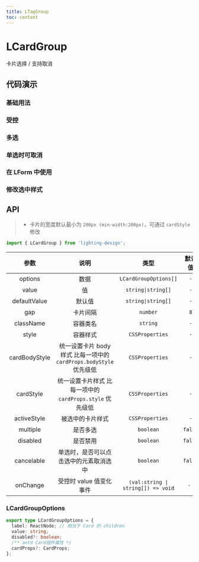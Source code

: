 ```yaml
---
title: LTagGroup
toc: content
---
```


# LCardGroup

卡片选择 / 支持取消

## 代码演示

### 基础用法

<code src='./demos/Demo1.tsx'></code>

### 受控

<code src='./demos/Demo3.tsx'></code>

### 多选

<code src='./demos/Demo2.tsx'></code>

### 单选时可取消

<code src='./demos/Demo5.tsx'></code>

### 在 LForm 中使用

<code src='./demos/Demo4.tsx'></code>

### 修改选中样式

<code src='./demos/Demo6.tsx'></code>

## API

> - 卡片的宽度默认最小为 `200px (min-width:200px)`，可通过 `cardStyle`修改

```ts
import { LCardGroup } from 'lighting-design';
```

|     参数      |                                说明                                |                类型                | 默认值  |
| :-----------: | :----------------------------------------------------------------: | :--------------------------------: | :-----: |
|    options    |                                数据                                |       `LCardGroupOptions[]`        |   `-`   |
|     value     |                                 值                                 |         `string\|string[]`         |   `-`   |
| defaultValue  |                               默认值                               |         `string\|string[]`         |   `-`   |
|      gap      |                              卡片间隔                              |              `number`              |   `8`   |
|   className   |                              容器类名                              |              `string`              |   `-`   |
|     style     |                              容器样式                              |          `CSSProperties`           |   `-`   |
| cardBodyStyle | 统一设置卡片 body 样式 比每一项中的 `cardProps.bodyStyle` 优先级低 |          `CSSProperties`           |   `-`   |
|   cardStyle   |      统一设置卡片样式 比每一项中的 `cardProps.style` 优先级低      |          `CSSProperties`           |   `-`   |
|  activeStyle  |                          被选中的卡片样式                          |          `CSSProperties`           |   `-`   |
|   multiple    |                              是否多选                              |             `boolean`              | `false` |
|   disabled    |                              是否禁用                              |             `boolean`              | `false` |
|  cancelable   |               单选时，是否可以点击选中的元素取消选中               |             `boolean`              | `false` |
|   onChange    |                      受控时 value 值变化事件                       | `(val:string \| string[]) => void` |  `- `   |

### LCardGroupOptions

```ts
export type LCardGroupOptions = {
  label: ReactNode; // 相当于 Card 的 children
  value: string;
  disabled?: boolean;
  /** antd Card组件属性 */
  cardProps?: CardProps;
};
```

